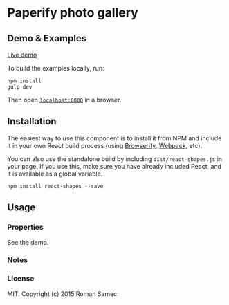 Paperify photo gallery
=======================

## Demo & Examples

[Live demo](http://rsamec.github.io/paperify/photo-gallery/)

To build the examples locally, run:

```
npm install
gulp dev
```

Then open [`localhost:8000`](http://localhost:8000) in a browser.


## Installation

The easiest way to use this component is to install it from NPM and include it in your own React build process (using [Browserify](http://browserify.org), [Webpack](http://webpack.github.io/), etc).

You can also use the standalone build by including `dist/react-shapes.js` in your page. If you use this, make sure you have already included React, and it is available as a global variable.

```
npm install react-shapes --save
```


## Usage


### Properties

See the demo.

### Notes



### License

MIT. Copyright (c) 2015 Roman Samec

